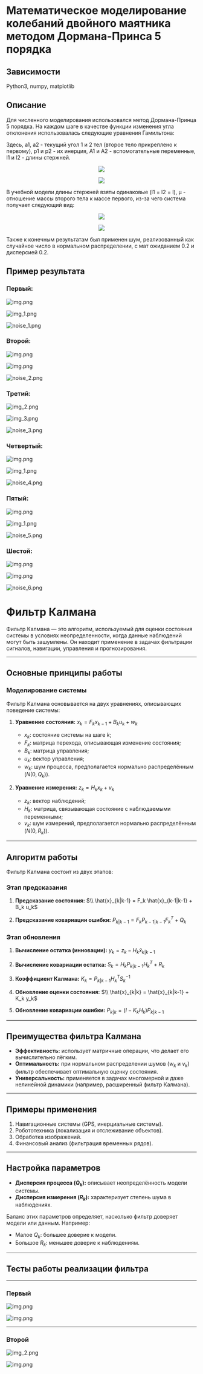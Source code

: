 # Математическое моделирование колебаний двойного маятника методом Дормана-Принса 5 порядка

## Зависимости
Python3, numpy, matplotlib

## Описание
Для численного моделирования использовался метод Дормана-Принца 5 порядка.
На каждом шаге в качестве функции изменения угла отклонения использовалась следующие уравнения Гамильтона:

Здесь, a1, a2 - текущий угол 1 и 2 тел (второе тело прикреплено к первому), p1 и p2 - их инерция, A1 и А2 - вспомогательные переменные, l1 и l2 - длины стержней.

<p align="center">
    <img src="extra/img.png">

<p align="center">
    <img src="extra/img_1.png">

В учебной модели длины стержней взяты одинаковые (l1 = l2 = l), &mu; - отношение массы второго тела к массе первого, из-за чего система получает следующий вид:

<p align="center">
    <img src="extra/img_2.png">
    
<p align="center">
    <img src="extra/img_3.png">

Также к конечным результатам был применен шум, реализованный как случайное число в нормальном распределении, с мат ожиданием 0.2 и дисперсией 0.2.

## Пример результата

### Первый:

![img.png](extra/1.png)

![img_1.png](extra/2.png)

![noise_1.png](extra/noise_1.png)

### Второй:

![img.png](extra/9.png)

![img.png](extra/10.png)

![noise_2.png](extra/noise_2.png)


### Третий:

![img_2.png](extra/3.png)

![img_3.png](extra/4.png)

![noise_3.png](extra/noise_3.png)


### Четвертый:

![img.png](extra/5.png)

![img_1.png](extra/6.png)

![noise_4.png](extra/noise_4.png)


### Пятый:

![img.png](extra/7.png)

![img_1.png](extra/8.png)

![noise_5.png](extra/noise_5.png)


### Шестой:

![img.png](extra/11.png)

![img.png](extra/12.png)

![noise_6.png](extra/noise_6.png)


# Фильтр Калмана

Фильтр Калмана — это алгоритм, используемый для оценки состояния системы в условиях неопределенности, когда данные наблюдений могут быть зашумлены. Он находит применение в задачах фильтрации сигналов, навигации, управления и прогнозирования.

---

## Основные принципы работы

### Моделирование системы

Фильтр Калмана основывается на двух уравнениях, описывающих поведение системы:

1. **Уравнение состояния:**
   $x_k = F_k x_{k-1} + B_k u_k + w_k$
   - $x_k$: состояние системы на шаге $k$;
   - $F_k$: матрица перехода, описывающая изменение состояния;
   - $B_k$: матрица управления;
   - $u_k$: вектор управления;
   - $w_k$: шум процесса, предполагается нормально распределённым ($N(0, Q_k)$).

2. **Уравнение измерения:**
   $z_k = H_k x_k + v_k$
   - $z_k$: вектор наблюдений;
   - $H_k$: матрица, связывающая состояние с наблюдаемыми переменными;
   - $v_k$: шум измерений, предполагается нормально распределённым ($N(0, R_k)$).

---

## Алгоритм работы

Фильтр Калмана состоит из двух этапов:

### Этап предсказания
1. **Предсказание состояния:**
   $\\ \hat{x}_{k|k-1} = F_k \hat{x}_{k-1|k-1} + B_k u_k$

2. **Предсказание ковариации ошибки:**
   $P_{k|k-1} = F_k P_{k-1|k-1} F_k^T + Q_k$

### Этап обновления
1. **Вычисление остатка (инновации):**
   $y_k = z_k - H_k \hat{x}_{k|k-1}$

2. **Вычисление ковариации остатка:**
   $S_k = H_k P_{k|k-1} H_k^T + R_k$

3. **Коэффициент Калмана:**
   $K_k = P_{k|k-1} H_k^T S_k^{-1}$

4. **Обновление оценки состояния:**
   $\\ \hat{x}_{k|k} = \hat{x}_{k|k-1} + K_k y_k$

5. **Обновление ковариации ошибки:**
   $P_{k|k} = (I - K_k H_k) P_{k|k-1}$

---

## Преимущества фильтра Калмана

- **Эффективность:** использует матричные операции, что делает его вычислительно лёгким.
- **Оптимальность:** при нормальном распределении шумов ($w_k$ и $v_k$) фильтр обеспечивает оптимальную оценку состояния.
- **Универсальность:** применяется в задачах многомерной и даже нелинейной динамики (например, расширенный фильтр Калмана).

---

## Примеры применения

1. Навигационные системы (GPS, инерциальные системы).
2. Робототехника (локализация и отслеживание объектов).
3. Обработка изображений.
4. Финансовый анализ (фильтрация временных рядов).

---

## Настройка параметров

- **Дисперсия процесса ($Q_k$):** описывает неопределённость модели системы.
- **Дисперсия измерения ($R_k$):** характеризует степень шума в наблюдениях.

Баланс этих параметров определяет, насколько фильтр доверяет модели или данным. Например:
- Малое $Q_k$: большее доверие к модели.
- Большое $R_k$: меньшее доверие к наблюдениям.

---

## Тесты работы реализации фильтра

---

### Первый 

![img.png](extra/11.png)

![img.png](extra/kalman1.png)

---

### Второй

![img_2.png](extra/3.png)

![img.png](extra/kalman2.png)
